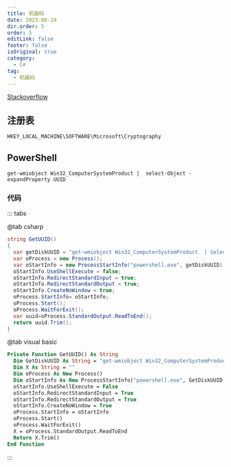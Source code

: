 ```yaml
---
title: 机器码
date: 2023-06-19
dir.order: 5
order: 5
editLink: false
footer: false
isOriginal: true
category:
  - C#
tag:
  - 机器码
---
```


[Stackoverflow](https://stackoverflow.com/questions/99880/generating-a-unique-machine-id)

## 注册表

`HKEY_LOCAL_MACHINE\SOFTWARE\Microsoft\Cryptography`

## PowerShell

`get-wmiobject Win32_ComputerSystemProduct |  select-Object -expandProperty UUID`

### 代码

::: tabs

@tab csharp

``` cs
string GetUUID()
{
  var getDiskUUID = "get-wmiobject Win32_ComputerSystemProduct  | Select-Object -ExpandProperty UUID";
  var oProcess = new Process();
  var oStartInfo = new ProcessStartInfo("powershell.exe", getDiskUUID);
  oStartInfo.UseShellExecute = false;
  oStartInfo.RedirectStandardInput = true;
  oStartInfo.RedirectStandardOutput = true;
  oStartInfo.CreateNoWindow = true;
  oProcess.StartInfo= oStartInfo;
  oProcess.Start();
  oProcess.WaitForExit();
  var uuid=oProcess.StandardOutput.ReadToEnd();
  return uuid.Trim();
}
```

@tab visual basic

``` vb
Private Function GetUUID() As String
  Dim GetDiskUUID As String = "get-wmiobject Win32_ComputerSystemProduct  | Select-Object -ExpandProperty UUID"
  Dim X As String = ""
  Dim oProcess As New Process()
  Dim oStartInfo As New ProcessStartInfo("powershell.exe", GetDiskUUID)
  oStartInfo.UseShellExecute = False
  oStartInfo.RedirectStandardInput = True
  oStartInfo.RedirectStandardOutput = True
  oStartInfo.CreateNoWindow = True
  oProcess.StartInfo = oStartInfo
  oProcess.Start()
  oProcess.WaitForExit()
  X = oProcess.StandardOutput.ReadToEnd
  Return X.Trim()
End Function
```

:::

